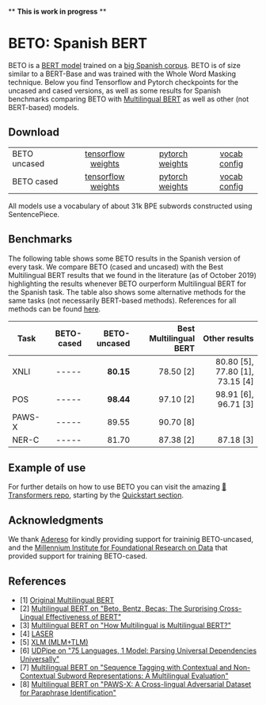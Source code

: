 ** **This is work in progress** **

# BETO: Spanish BERT

BETO is a [BERT model](https://github.com/google-research/bert) trained on a [big Spanish corpus](https://github.com/josecannete/spanish-corpora). BETO is of size similar to a BERT-Base and was trained with the Whole Word Masking technique. Below you find Tensorflow and Pytorch checkpoints for the uncased and cased versions, as well as some results for Spanish benchmarks comparing BETO with [Multilingual BERT](https://github.com/google-research/bert/blob/master/multilingual.md) as well as other (not BERT-based) models.

## Download

| | | | |
|-|:--------:|:-----:|:----:|
|BETO uncased|[tensorflow weights](https://users.dcc.uchile.cl/~jperez/beto/uncased/tensorflow_weights.tar.gz) | [pytorch weights](https://users.dcc.uchile.cl/~jperez/beto/uncased/pytorch_weights.tar.gz) | [vocab](https://users.dcc.uchile.cl/~jperez/beto/uncased/vocab.txt) [config](https://users.dcc.uchile.cl/~jperez/beto/uncased/bert_config.json) |
|BETO cased| [tensorflow weights](https://users.dcc.uchile.cl/~jperez/beto/cased/tensorflow_weights.tar.gz) | [pytorch weights](https://users.dcc.uchile.cl/~jperez/beto/cased/pytorch_weights.tar.gz) | [vocab](https://users.dcc.uchile.cl/~jperez/beto/cased/vocab.txt) [config](https://users.dcc.uchile.cl/~jperez/beto/cased/bert_config.json) |

All models use a vocabulary of about 31k BPE subwords constructed using SentencePiece.

## Benchmarks

The following table shows some BETO results in the Spanish version of every task. 
We compare BETO (cased and uncased) with the Best Multilingual BERT results that 
we found in the literature (as of October 2019) highlighting 
the results whenever BETO ourperform Multilingual BERT for the Spanish task. 
The table also shows some alternative methods for the same tasks (not necessarily BERT-based methods).
References for all methods can be found [here](#references).

|Task   | BETO-cased    | BETO-uncased  | Best Multilingual BERT    | Other results                  |
|-------|--------------:|--------------:|--------------------------:|-------------------------------:|
|XNLI   | -----         | **80.15**  | 78.50 [2]| 80.80 [5], 77.80 [1], 73.15 [4]|
|POS    | -----         | **98.44**  | 97.10 [2]| 98.91 [6], 96.71 [3]           |
|PAWS-X | -----         | 89.55 | 90.70 [8]|
|NER-C  | -----         | 81.70                          | 87.38 [2]| 87.18 [3]                      |

## Example of use

For further details on how to use BETO you can visit the amazing [🤗Transformers repo](https://github.com/huggingface/transformers), starting by the [Quickstart section](https://huggingface.co/transformers/quickstart.html).


## Acknowledgments

We thank [Adereso](https://www.adere.so/) for kindly providing support for traininig BETO-uncased, and the [Millennium Institute for Foundational Research on Data](https://imfd.cl/en/)
that provided support for training BETO-cased.


## References

* [1] [Original Multilingual BERT](https://github.com/google-research/bert/blob/master/multilingual.md)
* [2] [Multilingual BERT on "Beto, Bentz, Becas: The Surprising Cross-Lingual Effectiveness of BERT"](https://arxiv.org/pdf/1904.09077.pdf)
* [3] [Multilingual BERT on "How Multilingual is Multilingual BERT?"](https://arxiv.org/pdf/1906.01502.pdf)
* [4] [LASER](https://arxiv.org/abs/1812.10464)
* [5] [XLM (MLM+TLM)](https://arxiv.org/pdf/1901.07291.pdf)
* [6] [UDPipe on "75 Languages, 1 Model: Parsing Universal Dependencies Universally"](https://arxiv.org/pdf/1904.02099.pdf)
* [7] [Multilingual BERT on "Sequence Tagging with Contextual and Non-Contextual Subword Representations: A Multilingual Evaluation"](https://arxiv.org/pdf/1906.01569.pdf)
* [8] [Multilingual BERT on "PAWS-X: A Cross-lingual Adversarial Dataset for Paraphrase Identification"](https://arxiv.org/abs/1908.11828)

